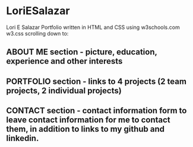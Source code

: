 # LoriESalazar
Lori E Salazar Portfolio written in HTML and CSS using w3schools.com w3.css scrolling down to:
## ABOUT ME section - picture, education, experience and other interests
## PORTFOLIO section - links to 4 projects (2 team projects, 2 individual projects)
## CONTACT section - contact information form to leave contact information for me to contact them, in addition to links to my github and linkedin.
